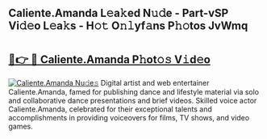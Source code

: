 ## Caliente.Amanda L𝚎a𝚔ed N𝚞𝚍e - Part-vSP Vi𝚍𝚎o L𝚎a𝚔s - H𝚘𝚝 O𝚗𝚕yf𝚊ns P𝚑𝚘tos JvWmq

# <h2><a href="http://kfa3wjk.oniu.top/?m=Caliente.Amanda">🔗👉 🔴 Caliente.Amanda P𝚑ot𝚘𝚜 V𝚒d𝚎o</a></h2>

[![Caliente.Amanda Nu𝚍e𝚜](https://i.imgur.com/0qMVB7G.gif)](http://kfa3wjk.oniu.top/?m=Caliente.Amanda)
Digital artist and web entertainer Caliente.Amanda, famed for publishing dance and lifestyle material via solo and collaborative dance presentations and brief videos. Skilled voice actor Caliente.Amanda, celebrated for their exceptional talents and accomplishments in providing voiceovers for films, TV shows, and video games.  

